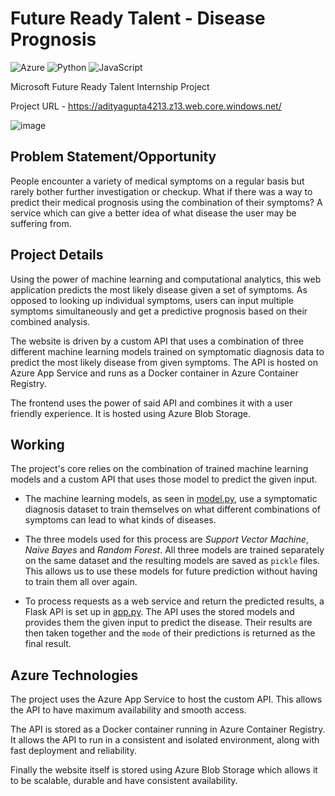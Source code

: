 # Future Ready Talent - Disease Prognosis
![Azure](https://img.shields.io/badge/azure-%230072C6.svg?style=for-the-badge&logo=microsoftazure&logoColor=white) ![Python](https://img.shields.io/badge/python-3670A0?style=for-the-badge&logo=python&logoColor=ffdd54) ![JavaScript](https://img.shields.io/badge/javascript-%23323330.svg?style=for-the-badge&logo=javascript&logoColor=%23F7DF1E)

Microsoft Future Ready Talent Internship Project

Project URL - https://adityagupta4213.z13.web.core.windows.net/

![image](https://user-images.githubusercontent.com/19838832/160603066-4da09cf1-66bd-4d27-8745-0e3f5e5e4582.png)


## Problem Statement/Opportunity
People encounter a variety of medical symptoms on a regular basis but rarely bother further investigation or checkup. What if there was a way to predict their medical prognosis using the combination of their symptoms? A service which can give a better idea of what disease the user may be suffering from.

## Project Details 

Using the power of machine learning and computational analytics, this web application predicts the most likely disease given a set of symptoms. As opposed to looking up individual symptoms, users can input multiple symptoms simultaneously and get a predictive prognosis based on their combined analysis. 

The website is driven by a custom API that uses a combination of three different machine learning models trained on symptomatic diagnosis data to predict the most likely disease from given symptoms. The API is hosted on Azure App Service and runs as a Docker container in Azure Container Registry.

The frontend uses the power of said API and combines it with a user friendly experience. It is hosted using Azure Blob Storage.

## Working 

The project's core relies on the combination of trained machine learning models and a custom API that uses those model to predict the given input. 

- The machine learning models, as seen in [model.py](https://github.com/adityagupta4213/FRT-Disease-Prognosis/blob/main/model.py), use a symptomatic diagnosis dataset to train themselves on what different combinations of symptoms can lead to what kinds of diseases.

- The three models used for this process are *Support Vector Machine*, *Naive Bayes* and *Random Forest*. All three models are trained separately on the same dataset and the resulting models are saved as `pickle` files. This allows us to use these models for future prediction without having to train them all over again. 

- To process requests as a web service and return the predicted results, a Flask API is set up in [app.py](https://github.com/adityagupta4213/FRT-Disease-Prognosis/blob/main/app.py). The API uses the stored models and provides them the given input to predict the disease. Their results are then taken together and the `mode` of their predictions is returned as the final result. 

## Azure Technologies

The project uses the Azure App Service to host the custom API. This allows the API to have maximum availability and smooth access. 

The API is stored as a Docker container running in Azure Container Registry. It allows the API to run in a consistent and isolated environment, along with fast deployment and reliability. 

Finally the website itself is stored using Azure Blob Storage which allows it to be scalable, durable and have consistent availability.
